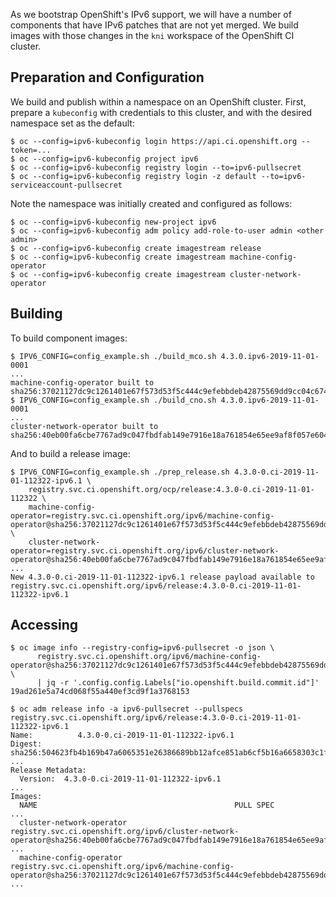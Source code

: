 
As we bootstrap OpenShift's IPv6 support, we will have a number of
components that have IPv6 patches that are not yet merged. We build
images with those changes in the `kni` workspace of the OpenShift CI
cluster.

## Preparation and Configuration

We build and publish within a namespace on an OpenShift
cluster. First, prepare a `kubeconfig` with credentials to this
cluster, and with the desired namespace set as the default:

```
$ oc --config=ipv6-kubeconfig login https://api.ci.openshift.org --token=...
$ oc --config=ipv6-kubeconfig project ipv6
$ oc --config=ipv6-kubeconfig registry login --to=ipv6-pullsecret
$ oc --config=ipv6-kubeconfig registry login -z default --to=ipv6-serviceaccount-pullsecret
```

Note the namespace was initially created and configured as follows:

```
$ oc --config=ipv6-kubeconfig new-project ipv6
$ oc --config=ipv6-kubeconfig adm policy add-role-to-user admin <other admin>
$ oc --config=ipv6-kubeconfig create imagestream release
$ oc --config=ipv6-kubeconfig create imagestream machine-config-operator
$ oc --config=ipv6-kubeconfig create imagestream cluster-network-operator
````

## Building

To build component images:

```
$ IPV6_CONFIG=config_example.sh ./build_mco.sh 4.3.0.ipv6-2019-11-01-0001
...
machine-config-operator built to sha256:37021127dc9c1261401e67f573d53f5c444c9efebbdeb42875569dd9cc04c674
$ IPV6_CONFIG=config_example.sh ./build_cno.sh 4.3.0.ipv6-2019-11-01-0001
...
cluster-network-operator built to sha256:40eb00fa6cbe7767ad9c047fbdfab149e7916e18a761854e65ee9af8f057e604
```

And to build a release image:

```
$ IPV6_CONFIG=config_example.sh ./prep_release.sh 4.3.0-0.ci-2019-11-01-112322-ipv6.1 \
    registry.svc.ci.openshift.org/ocp/release:4.3.0-0.ci-2019-11-01-112322 \
    machine-config-operator=registry.svc.ci.openshift.org/ipv6/machine-config-operator@sha256:37021127dc9c1261401e67f573d53f5c444c9efebbdeb42875569dd9cc04c674 \
    cluster-network-operator=registry.svc.ci.openshift.org/ipv6/cluster-network-operator@sha256:40eb00fa6cbe7767ad9c047fbdfab149e7916e18a761854e65ee9af8f057e604
...
New 4.3.0-0.ci-2019-11-01-112322-ipv6.1 release payload available to registry.svc.ci.openshift.org/ipv6/release:4.3.0-0.ci-2019-11-01-112322-ipv6.1
```

## Accessing

```
$ oc image info --registry-config=ipv6-pullsecret -o json \
      registry.svc.ci.openshift.org/ipv6/machine-config-operator@sha256:37021127dc9c1261401e67f573d53f5c444c9efebbdeb42875569dd9cc04c674 \
      | jq -r '.config.config.Labels["io.openshift.build.commit.id"]'
19ad261e5a74cd068f55a440ef3cd9f1a3768153
```

```
$ oc adm release info -a ipv6-pullsecret --pullspecs registry.svc.ci.openshift.org/ipv6/release:4.3.0-0.ci-2019-11-01-112322-ipv6.1
Name:          4.3.0-0.ci-2019-11-01-112322-ipv6.1
Digest:        sha256:504623fb4b169b47a6065351e26386689bb12afce851ab6cf5b16a6658303c1f
...
Release Metadata:
  Version:  4.3.0-0.ci-2019-11-01-112322-ipv6.1
...
Images:
  NAME                                            PULL SPEC
...
  cluster-network-operator                        registry.svc.ci.openshift.org/ipv6/cluster-network-operator@sha256:40eb00fa6cbe7767ad9c047fbdfab149e7916e18a761854e65ee9af8f057e604
...
  machine-config-operator                         registry.svc.ci.openshift.org/ipv6/machine-config-operator@sha256:37021127dc9c1261401e67f573d53f5c444c9efebbdeb42875569dd9cc04c674
...
```
